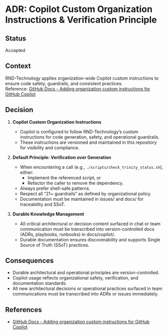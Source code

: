 <!--
Optimized: 2025-10-03
RPM: 3.6.0.6.ops-technology-ship-status-documentation
Session: Dual-AI Collaboration - Sonnet Docs Sweep
-->
# ADR: Copilot Custom Organization Instructions & Verification Principle

## Status
Accepted

## Context

RND-Technology applies organization-wide Copilot custom instructions to ensure code safety, guardrails, and consistent practices.  
Reference: [GitHub Docs - Adding organization custom instructions for GitHub Copilot](https://docs.github.com/en/copilot/customizing-copilot/adding-organization-custom-instructions-for-github-copilot)

## Decision

1. **Copilot Custom Organization Instructions**
    - Copilot is configured to follow RND-Technology’s custom instructions for code generation, safety, and operational guardrails.
    - These instructions are versioned and maintained in this repository for visibility and compliance.

2. **Default Principle: Verification over Generation**
    - When encountering a call (e.g., `./scripts/check_trinity_status.sh`), either:
        - Implement the referenced script, or
        - Refactor the caller to remove the dependency.
    - Always prefer shell-safe patterns.
    - Respect all “21+ guardrails” as defined by organizational policy.
    - Documentation must be maintained in issues/ and docs/ for traceability and SSoT.

3. **Durable Knowledge Management**
    - All critical architectural or decision content surfaced in chat or team communication must be transcribed into version-controlled docs (ADRs, playbooks, runbooks) in docs/copilot/.
    - Durable documentation ensures discoverability and supports Single Source of Truth (SSoT) practices.

## Consequences

- Durable architectural and operational principles are version-controlled.
- Copilot usage reflects organizational safety, verification, and documentation standards.
- All new architectural decisions or operational practices surfaced in team communications must be transcribed into ADRs or issues immediately.

## References

- [GitHub Docs - Adding organization custom instructions for GitHub Copilot](https://docs.github.com/en/copilot/customizing-copilot/adding-organization-custom-instructions-for-github-copilot)
<!-- Last verified: 2025-10-02 -->

<!-- Optimized: 2025-10-02 -->

<!-- Last updated: 2025-10-02 -->

<!-- Last optimized: 2025-10-02 -->
